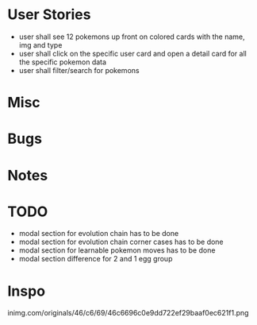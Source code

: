 # User Stories

- user shall see 12 pokemons up front on colored cards with the name, img and type
- user shall click on the specific user card and open a detail card for all the specific pokemon data
- user shall filter/search for pokemons


# Misc

# Bugs

# Notes
    
# TODO
- modal section for evolution chain has to be done
- modal section for evolution chain corner cases has to be done 
- modal section for learnable pokemon moves has to be done
- modal section difference for 2 and 1 egg group

# Inspo
inimg.com/originals/46/c6/69/46c6696c0e9dd722ef29baaf0ec621f1.png


